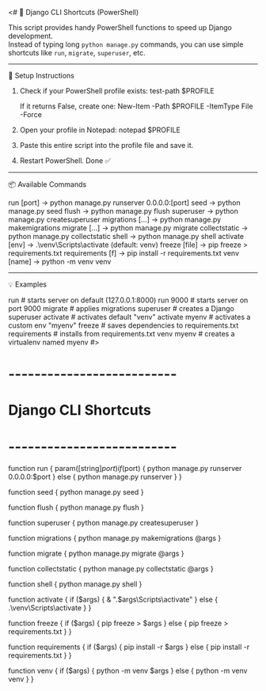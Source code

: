 <#
🐍 Django CLI Shortcuts (PowerShell)

This script provides handy PowerShell functions to speed up Django development.  
Instead of typing long `python manage.py` commands, you can use simple shortcuts like `run`, `migrate`, `superuser`, etc.

-------------------------------------------------------------------
📌 Setup Instructions

1. Check if your PowerShell profile exists:
   test-path $PROFILE

   If it returns False, create one:
   New-Item -Path $PROFILE -ItemType File -Force

2. Open your profile in Notepad:
   notepad $PROFILE

3. Paste this entire script into the profile file and save it.

4. Restart PowerShell. Done ✅

-------------------------------------------------------------------
📦 Available Commands

 run [port]        → python manage.py runserver 0.0.0.0:[port]
 seed              → python manage.py seed
 flush             → python manage.py flush
 superuser         → python manage.py createsuperuser
 migrations [...]  → python manage.py makemigrations
 migrate [...]     → python manage.py migrate
 collectstatic     → python manage.py collectstatic
 shell             → python manage.py shell
 activate [env]    → .\venv\Scripts\activate (default: venv)
 freeze [file]     → pip freeze > requirements.txt
 requirements [f]  → pip install -r requirements.txt
 venv [name]       → python -m venv venv

-------------------------------------------------------------------
💡 Examples

 run               # starts server on default (127.0.0.1:8000)
 run 9000          # starts server on port 9000
 migrate           # applies migrations
 superuser         # creates a Django superuser
 activate          # activates default "venv"
 activate myenv    # activates a custom env "myenv"
 freeze            # saves dependencies to requirements.txt
 requirements      # installs from requirements.txt
 venv myenv        # creates a virtualenv named myenv
#>

# --------------------------
# Django CLI Shortcuts
# --------------------------

function run {
    param([string]$port)
    if ($port) {
        python manage.py runserver 0.0.0.0:$port
    }
    else {
        python manage.py runserver
    }
}

function seed {
    python manage.py seed
}

function flush {
    python manage.py flush
}

function superuser {
    python manage.py createsuperuser
}

function migrations {
    python manage.py makemigrations @args
}

function migrate {
    python manage.py migrate @args
}

function collectstatic {
    python manage.py collectstatic @args
}

function shell {
    python manage.py shell
}

function activate {
    if ($args) {
        & ".\$args\Scripts\activate"
    } else {
        .\venv\Scripts\activate
    }
}

function freeze {
    if ($args) {
        pip freeze > $args
    } else {
        pip freeze > requirements.txt
    }
}

function requirements {
    if ($args) {
        pip install -r $args
    } else {
        pip install -r requirements.txt
    }
}

function venv {
    if ($args) {
        python -m venv $args
    } else {
        python -m venv venv
    }
}
